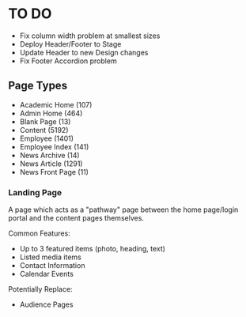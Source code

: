 TO DO
=====

* Fix column width problem at smallest sizes
* Deploy Header/Footer to Stage
* Update Header to new Design changes
* Fix Footer Accordion problem

## Page Types ##

* Academic Home (107)
* Admin Home (464)
* Blank Page (13)
* Content (5192)
* Employee (1401)
* Employee Index (141)
* News Archive (14)
* News Article (1291)
* News Front Page (11)

### Landing Page ###

A page which acts as a "pathway" page between the home page/login portal and the content pages themselves.

Common Features:

* Up to 3 featured items (photo, heading, text)
* Listed media items
* Contact Information
* Calendar Events

Potentially Replace:

* Audience Pages

